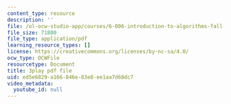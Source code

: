 ```yaml
---
content_type: resource
description: ''
file: /ol-ocw-studio-app/courses/6-006-introduction-to-algorithms-fall-2011/ed5e6829a166846e83e8ee1aa7d68dc7_Kg4bqzAqRBM.pdf
file_size: 71800
file_type: application/pdf
learning_resource_types: []
license: https://creativecommons.org/licenses/by-nc-sa/4.0/
ocw_type: OCWFile
resourcetype: Document
title: 3play pdf file
uid: ed5e6829-a166-846e-83e8-ee1aa7d68dc7
video_metadata:
  youtube_id: null
---
```

